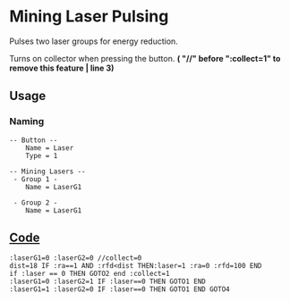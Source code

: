 # Mining Laser Pulsing

Pulses two laser groups for energy reduction.

Turns on collector when pressing the button. **( "//" before ":collect=1" to remove this feature | line 3)**

## Usage

### Naming
```
-- Button --
    Name = Laser
    Type = 1
```
```
-- Mining Lasers --
 - Group 1 -
    Name = LaserG1

 - Group 2 -
    Name = LaserG1
```

## [Code](src/MiningLaserPulse.yolol/)
<!--MARKDOWN-AUTO-DOCS:START (CODE:src=./src/MiningLaserPulse.yolol) -->
<!-- The below code snippet is automatically added from ./src/MiningLaserPulse.yolol -->
```yolol
:laserG1=0 :laserG2=0 //collect=0
dist=18 IF :ra==1 AND :rfd<dist THEN:laser=1 :ra=0 :rfd=100 END
if :laser == 0 THEN GOTO2 end :collect=1
:laserG1=0 :laserG2=1 IF :laser==0 THEN GOTO1 END
:laserG1=1 :laserG2=0 IF :laser==0 THEN GOTO1 END GOTO4
```
<!--MARKDOWN-AUTO-DOCS:END-->